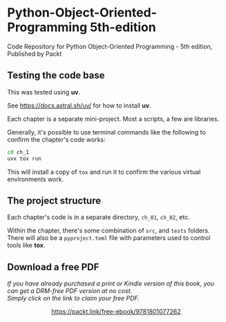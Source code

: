 # Python-Object-Oriented-Programming 5th-edition

Code Repository for Python Object-Oriented Programming - 5th edition, Published by Packt

## Testing the code base

This was tested using **uv**.

See https://docs.astral.sh/uv/ for how to install **uv**.

Each chapter is a separate mini-project.
Most a scripts, a few are libraries.

Generally, it's possible to use terminal commands like the following to confirm the chapter's code works:

```bash
cd ch_1
uvx tox run
```

This will install a copy of ``tox`` and run it to confirm the various virtual environments work.

## The project structure

Each chapter's code is in a separate directory, `ch_01`, `ch_02`, etc.

Within the chapter, there's some combination of `src`, and `tests` folders.
There will also be a `pyproject.toml` file with parameters used to control tools
like **tox**.


## Download a free PDF

 <i>If you have already purchased a print or Kindle version of this book, you can get a DRM-free PDF version at no cost.<br>Simply click on the link to claim your free PDF.</i>
<p align="center"> <a href="https://packt.link/free-ebook/9781801077262">https://packt.link/free-ebook/9781801077262 </a> </p>
